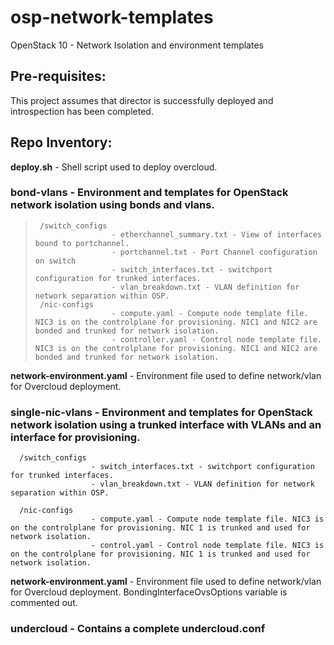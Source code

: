 # osp-network-templates
OpenStack 10 - Network Isolation and environment templates

## Pre-requisites:
This project assumes that director is successfully deployed and introspection has been completed. 

## Repo Inventory:

**deploy.sh** - Shell script used to deploy overcloud.

### bond-vlans - Environment and templates for OpenStack network isolation using bonds and vlans.
>      /switch_configs
>                      - etherchannel_summary.txt - View of interfaces bound to portchannel.
>                      - portchannel.txt - Port Channel configuration on switch
>                      - switch_interfaces.txt - switchport configuration for trunked interfaces.
>                      - vlan_breakdown.txt - VLAN definition for network separation within OSP.
>      /nic-configs 
>                      - compute.yaml - Compute node template file. NIC3 is on the controlplane for provisioning. NIC1 and NIC2 are bonded and trunked for network isolation. 
>                      - controller.yaml - Control node template file. NIC3 is on the controlplane for provisioning. NIC1 and NIC2 are bonded and trunked for network isolation.

**network-environment.yaml** - Environment file used to define network/vlan for Overcloud deployment.


### single-nic-vlans - Environment and templates for OpenStack network isolation using a trunked interface with VLANs and an interface for provisioning.
      /switch_configs
                      - switch_interfaces.txt - switchport configuration for trunked interfaces.
                      - vlan_breakdown.txt - VLAN definition for network separation within OSP.

      /nic-configs
                      - compute.yaml - Compute node template file. NIC3 is on the controlplane for provisioning. NIC 1 is trunked and used for network isolation.
                      - control.yaml - Control node template file. NIC3 is on the controlplane for provisioning. NIC 1 is trunked and used for network isolation.

**network-environment.yaml** - Environment file used to define network/vlan for Overcloud deployment. BondingInterfaceOvsOptions variable is commented out.

### undercloud - Contains a complete undercloud.conf

